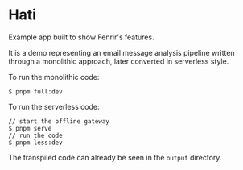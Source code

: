 # Hati

Example app built to show Fenrir's features.

It is a demo representing an email message analysis pipeline
written through a monolithic approach, later converted in serverless style.

To run the monolithic code:

```console
$ pnpm full:dev
```

To run the serverless code:

```console
// start the offline gateway
$ pnpm serve
// run the code
$ pnpm less:dev
```

The transpiled code can already be seen in the `output` directory.
